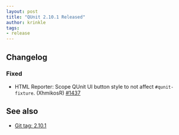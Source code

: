 ```yaml
---
layout: post
title: "QUnit 2.10.1 Released"
author: krinkle
tags:
- release
---
```


## Changelog

### Fixed

* HTML Reporter: Scope QUnit UI button style to not affect `#qunit-fixture`. (XhmikosR) [#1437](https://github.com/qunitjs/qunit/issues/1437)

## See also

* [Git tag: 2.10.1](https://github.com/qunitjs/qunit/releases/tag/2.10.1)
